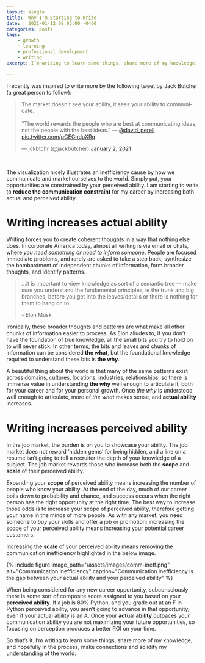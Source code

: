 ```yaml
---
layout: single
title:  Why I'm Starting to Write
date:   2021-01-12 08:03:00 -0400
categories: posts
tags:
    - growth
    - learning
    - professional development
    - writing
excerpt: I’m writing to learn some things, share more of my knowledge, and hopefully in the process, make connections and solidify my understanding of the world.

---
```


I recently was inspired to write more by the following tweet by Jack Butcher (a great person to follow):

<blockquote class="twitter-tweet"><p lang="en" dir="ltr">The market doesn&#39;t see your ability, it sees your ability to communicate.<br><br>&quot;The world rewards the people who are best at communicating ideas, not the people with the best ideas.&quot; — <a href="https://twitter.com/david_perell?ref_src=twsrc%5Etfw">@david_perell</a> <a href="https://t.co/pGEGnduXRq">pic.twitter.com/pGEGnduXRq</a></p>&mdash; jckbtchr (@jackbutcher) <a href="https://twitter.com/jackbutcher/status/1345396017441734662?ref_src=twsrc%5Etfw">January 2, 2021</a></blockquote> <script async src="https://platform.twitter.com/widgets.js" charset="utf-8"></script>

<br>

The visualization nicely illustrates an inefficiency cause by how we communicate and market ourselves to the world. Simply put, your opportunities are constrained by your perceived ability. I am starting to write to **reduce the communication constraint** for my career by increasing both actual and perceived ability.

# Writing increases actual ability

Writing forces you to create coherent thoughts in a way that nothing else does. In corporate America today, almost all writing is via email or chats, where *you need something or need to inform someone*. People are focused immediate problems, and rarely are asked to take a step back, synthesize the bombardment of independent chunks of information, form broader thoughts, and identify patterns.

> …it is important to view knowledge as sort of a semantic tree — make sure you understand the fundamental principles, ie the trunk and big branches, before you get into the leaves/details or there is nothing for them to hang on to.
> 
> \- Elon Musk

Ironically, these broader thoughts and patterns are what make all other chunks of information easier to process. As Elon alludes to, if you don’t have the foundation of true knowledge, all the small bits you try to hold on to will never stick. In other terms, the bits and leaves and chunks of information can be considered **the what**, but the foundational knowledge required to understand these bits is **the why**.

A beautiful thing about the world is that many of the same patterns exist across domains, cultures, locations, industries, relationships, so there is immense value in understanding **the why** well enough to articulate it, both for your career and for your personal growth. Once *the why* is understood well enough to articulate, more of *the what* makes sense, and **actual ability** increases.

# Writing increases perceived ability

In the job market, the burden is on you to showcase your ability. The job market does not reward ‘hidden gems’ for being hidden, and a line on a resume isn’t going to tell a recruiter the depth of your knowledge of a subject. The job market rewards those who increase both the **scope** and **scale** of their perceived ability.

Expanding your **scope** of perceived ability means increasing the number of people who know your ability. At the end of the day, much of our career boils down to probability and chance, and success occurs when the right person has the right opportunity at the right time. The best way to increase those odds is to increase your scope of perceived ability, therefore getting your name in the minds of more people. As with any market, you need someone to *buy* your skills and offer a job or promotion; increasing the scope of your perceived ability means increasing your potential career customers.

Increasing the **scale** of your perceived ability means removing the communication inefficiency highlighted in the below image.

{% include figure 
    image_path="/assets/images/comm-ineff.png" 
    alt="Communication inefficiency" 
    caption="Communication inefficiency is the gap between your actual ability and your perceived ability" 
%}

When being considered for any new career opportunity, subconsciously there is some sort of composite score assigned to you based on your **perceived ability**. If a job is 80% Python, and you grade out at an F in Python perceived ability, you aren’t going to advance in that opportunity, even if your actual ability is an A. Once your **actual ability** outpaces your communication ability you are not maximizing your future opportunities, so focusing on perception produces a better ROI on your time.


So that’s it. I’m writing to learn some things, share more of my knowledge, and hopefully in the process, make connections and solidify my understanding of the world.